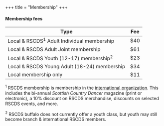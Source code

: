 +++
title = "Membership"
+++


#### Membership fees

Type | Fee
---|---
Local & RSCDS<sup>1</sup> Adult Individual membership | $40
Local & RSCDS Adult Joint membership | $61
Local & RSCDS Youth (12-17) membership<sup>2</sup> | $23
Local & RSCDS Young Adult (18-24) membership | $34
Local membership only | $11

<sup>1</sup> RSCDS membership is membership in the [international organization]([https://rscds](https://rscds.org/)). This includes the bi-annual *Scottish Country Dancer* magazine (print or electronic), a 10% discount on RSCDS merchandise, discounts on selected RSCDS events, and more.

<sup>2</sup> RSCDS buffalo does not currently offer a youth class, but youth may still become branch & international RSCDS members.
